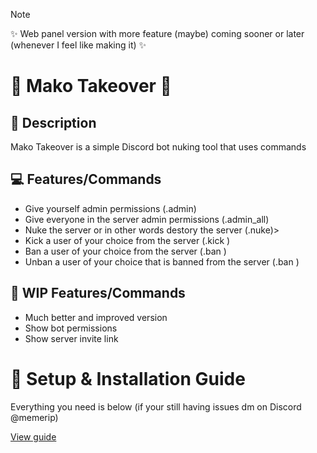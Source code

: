 > [!NOTE]
> ✨ Web panel version with more feature (maybe) coming sooner or later (whenever I feel like making it) ✨

# 🦈 Mako Takeover 🦈

## 📰 Description
<P>Mako Takeover is a simple Discord bot nuking tool that uses commands</P>

## 💻 Features/Commands
<ul>
  <li>Give yourself admin permissions (.admin)</li>
  <li>Give everyone in the server admin permissions (.admin_all)</li>
  <li>Nuke the server or in other words destory the server (.nuke)></li>
  <li>Kick a user of your choice from the server (.kick <user>)</li>
  <li>Ban a user of your choice from the server (.ban <user>)</li>
  <li>Unban a user of your choice that is banned from the server (.ban <user>)</li>
</ul>

## 🔧 WIP Features/Commands
<ul>
  <li>Much better and improved version</li>
  <li>Show bot permissions</li>
  <li>Show server invite link</li>
</ul>

# 📝 Setup & Installation Guide
<p>Everything you need is below (if your still having issues dm on Discord @memerip)</p>
<a href="https://github.com/Memerip/Mako-Takeover/blob/main/setup.txt">View guide</a>

